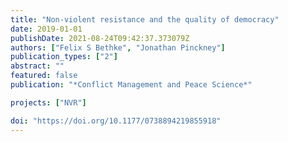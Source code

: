```yaml
---
title: "Non-violent resistance and the quality of democracy"
date: 2019-01-01
publishDate: 2021-08-24T09:42:37.373079Z
authors: ["Felix S Bethke", "Jonathan Pinckney"]
publication_types: ["2"]
abstract: ""
featured: false
publication: "*Conflict Management and Peace Science*"

projects: ["NVR"]

doi: "https://doi.org/10.1177/0738894219855918"
---
```


